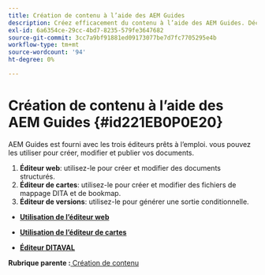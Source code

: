 ```yaml
---
title: Création de contenu à l’aide des AEM Guides
description: Créez efficacement du contenu à l’aide des AEM Guides. Découvrez comment créer, modifier et publier vos documents dans AEM Guides.
exl-id: 6a6354ce-29cc-4bd7-8235-579fe3647682
source-git-commit: 3cc7a9bf91881ed09173077be7d7fc7705295e4b
workflow-type: tm+mt
source-wordcount: '94'
ht-degree: 0%

---
```


# Création de contenu à l’aide des AEM Guides {#id221EB0P0E20}

AEM Guides est fourni avec les trois éditeurs prêts à l’emploi. vous pouvez les utiliser pour créer, modifier et publier vos documents.

1. **Éditeur web**: utilisez-le pour créer et modifier des documents structurés.
1. **Éditeur de cartes**: utilisez-le pour créer et modifier des fichiers de mappage DITA et de bookmap.
1. **Éditeur de versions**: utilisez-le pour générer une sortie conditionnelle.

- **[Utilisation de l’éditeur web](web-editor.md)**

- **[Utilisation de l’éditeur de cartes](map-editor.md)**

- **[Éditeur DITAVAL](ditaval-editor.md)**


**Rubrique parente :**[ Création de contenu](authoring-content.md)
